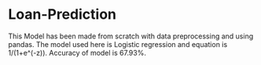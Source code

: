 # Loan-Prediction
This Model has been made from scratch with data preprocessing and using pandas.
The model used here is Logistic regression and equation is 1/(1+e^(-z)).
Accuracy of model is 67.93%.
